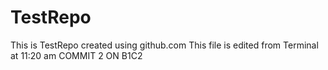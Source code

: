 # TestRepo
This is TestRepo created using github.com
This file is edited from Terminal at 11:20 am
COMMIT 2 ON B1C2
